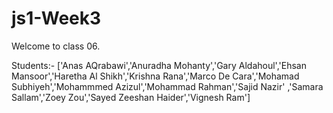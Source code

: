 # js1-Week3

Welcome to class 06.

Students:-
['Anas AQrabawi','Anuradha Mohanty','Gary Aldahoul','Ehsan Mansoor','Haretha Al Shikh','Krishna Rana','Marco De Cara','Mohamad Subhiyeh','Mohammmed Azizul','Mohammad Rahman','Sajid Nazir' ,'Samara Sallam','Zoey Zou','Sayed Zeeshan Haider','Vignesh Ram']
